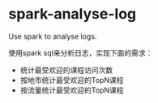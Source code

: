 # spark-analyse-log
Use spark to analyse logs.

使用spark sql来分析日志，实现下面的需求：
 - 统计最受欢迎的课程访问次数
 - 按地市统计最受欢迎的TopN课程
 - 按流量统计最受欢迎的TopN课程
